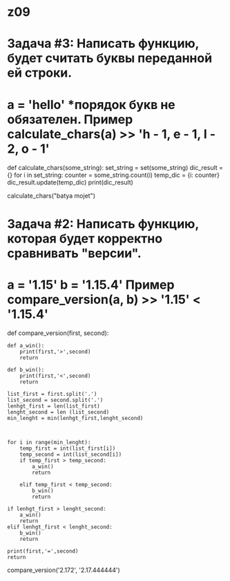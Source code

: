 # z09
# Задача #3: Написать функцию, будет считать буквы переданной ей строки. 
# a = 'hello' *порядок букв не обязателен. Пример calculate_chars(a) >> 'h - 1, e - 1, l - 2, o - 1'


def calculate_chars(some_string):
    set_string = set(some_string)
    dic_result = {}
    for i in set_string:
        counter = some_string.count(i)
        temp_dic = {i: counter}
        dic_result.update(temp_dic)
    print(dic_result)

calculate_chars("batya mojet")


# Задача #2: Написать функцию, которая будет корректно сравнивать "версии". 
# a = '1.15' b = '1.15.4' Пример compare_version(a, b) >> '1.15' < '1.15.4'

def compare_version(first, second):
    
    def a_win():
        print(first,'>',second)
        return
    
    def b_win():
        print(first,'<',second)
        return
    
    list_first = first.split('.')
    list_second = second.split('.')
    lenhgt_first = len(list_first)
    lenght_second = len (list_second)
    min_lenght = min(lenhgt_first,lenght_second)
    
    
    
    for i in range(min_lenght):
        temp_first = int(list_first[i])
        temp_second = int(list_second[i])
        if temp_first > temp_second:
            a_win()
            return
        
        elif temp_first < temp_second:
            b_win()
            return
        
    if lenhgt_first > lenght_second:
        a_win()
        return
    elif lenhgt_first < lenght_second:
        b_win()
        return
        
    print(first,'=',second)
    return
        

compare_version('2.172', '2.17.444444')
